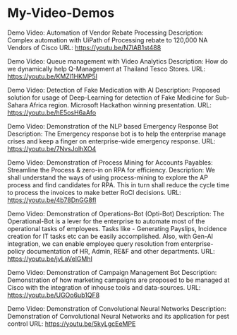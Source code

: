 # My-Video-Demos

Demo Video: Automation of Vendor Rebate Processing
Description: Complex automation with UiPath of Processing rebate to 120,000 NA Vendors of Cisco
URL: https://youtu.be/N7lAB1st488

Demo Video: Queue management with Video Analytics
Description: How do we dynamically help Q-Management at Thailand Tesco Stores. 
URL: https://youtu.be/KMZl1HKMP5I

Demo Video: Detection of Fake Medication with AI
Description: Proposed solution for usage of Deep-Learning for detection of Fake Medicine for Sub-Sahara Africa region. Microsoft Hackathon winning presentation. 
URL: https://youtu.be/hE5osH6aAfo

Demo Video: Demonstration of the NLP based Emergency Response Bot
Description: The Emergency response bot is to help the enterprise manage crises and keep a finger on enterprise-wide emergency response. 
URL: https://youtu.be/7NvsJolhXO4

Demo Video: Demonstration of Process Mining for Accounts Payables: Streamline the Process & zero-in on RPA for efficiency.
Description: We shall understand the ways of using process-mining to explore the AP process and find candidates for RPA. This in turn shall reduce the cycle time to process the invoices to make better RoCI decisions.
URL: https://youtu.be/4b78DnGG8fI

Demo Video: Demonstration of Operations-Bot (Opti-Bot)
Description: The Operational-Bot is a lever for the enterprise to automate most of the operational tasks of employees. Tasks like - Generating Payslips, Incidence creation for IT tasks etc can be easily accomplished. Also, with Gen-AI integration, we can enable employee query resolution from enterprise-policy documentation of HR, Admin, RE&F and other departments. 
URL: https://youtu.be/jvLaVelGMhI

Demo Video: Demonstration of Campaign Management Bot
Description: Demonstration of how marketing campaigns are proposed to be managed at Cisco with the integration of inhouse tools and data-sources. 
URL: https://youtu.be/UGOo6ub1QF8

Demo Video: Demonstration of Convolutional Neural Networks
Description: Demonstration of Convolutional Neural Networks and its application for pest control
URL: https://youtu.be/5kyLgcEeMPE
